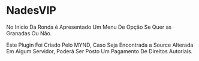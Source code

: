 # NadesVIP
No Inicio Da Ronda é Apresentado Um Menu De Opção Se Quer as Granadas Ou Não.


Este Plugin Foi Criado Pelo MYND, Caso Seja Encontrada a Source Alterada Em Algum Servidor, Poderá Ser Posto Um Pagamento De Direitos Autoriais.
